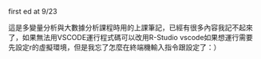 first ed at 9/23

這是多變量分析與大數據分析課程時用的上課筆記，已經有很多內容我記不起來了，如果無法用VSCODE運行程式碼可以改用R-Studio
vscode如果想運行需要先設定r的虛擬環境，但是我忘了怎麼在終端機輸入指令跟設定了：）
